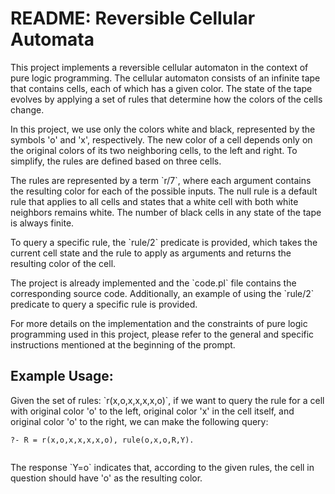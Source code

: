 <!DOCTYPE html>
<html>
<head>
</head>
<body>
  <h1>README: Reversible Cellular Automata</h1>
  <p>This project implements a reversible cellular automaton in the context of pure logic programming. The cellular automaton consists of an infinite tape that contains cells, each of which has a given color. The state of the tape evolves by applying a set of rules that determine how the colors of the cells change.</p>
  <p>In this project, we use only the colors white and black, represented by the symbols 'o' and 'x', respectively. The new color of a cell depends only on the original colors of its two neighboring cells, to the left and right. To simplify, the rules are defined based on three cells.</p>
  <p>The rules are represented by a term `r/7`, where each argument contains the resulting color for each of the possible inputs. The null rule is a default rule that applies to all cells and states that a white cell with both white neighbors remains white. The number of black cells in any state of the tape is always finite.</p>
  <p>To query a specific rule, the `rule/2` predicate is provided, which takes the current cell state and the rule to apply as arguments and returns the resulting color of the cell.</p>
  <p>The project is already implemented and the `code.pl` file contains the corresponding source code. Additionally, an example of using the `rule/2` predicate to query a specific rule is provided.</p>
  <p>For more details on the implementation and the constraints of pure logic programming used in this project, please refer to the general and specific instructions mentioned at the beginning of the prompt.</p>
  <h2>Example Usage:</h2>
  <p>Given the set of rules: `r(x,o,x,x,x,x,o)`, if we want to query the rule for a cell with original color 'o' to the left, original color 'x' in the cell itself, and original color 'o' to the right, we can make the following query:</p>
  <pre><code>?- R = r(x,o,x,x,x,x,o), rule(o,x,o,R,Y).
  </code></pre>
  <p>The response `Y=o` indicates that, according to the given rules, the cell in question should have 'o' as the resulting color.</p>
</body>
</html>
